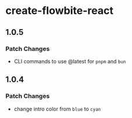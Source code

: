 # create-flowbite-react

## 1.0.5

### Patch Changes

- CLI commands to use @latest for `pnpm` and `bun`

## 1.0.4

### Patch Changes

- change intro color from `blue` to `cyan`
